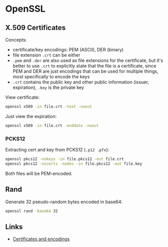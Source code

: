 # OpenSSL

## X.509 Certificates

Concepts:

* certificate/key encodings: PEM (ASCII), DER (binary)
* file extension `.crt` can be either
* `.pem` and `.der` are also used as file extensions for the certificate,
  but it's better to use `.crt` to explicitly state that the file is a certificate,
  since PEM and DER are just encodings that can be used for multiple things,
  most specifically to encode the keys
* `.crt` contains the public key and other public information (issuer, expiration),
  `.key` is the private key

View certificate:

```bash
openssl x509 -in file.crt -text -noout
```

Just view the expiration:

```bash
openssl x509 -in file.crt -enddate -noout
```

### PCKS12

Extracting cert and key from PCKS12 (`.p12 .pfx`):

```bash
openssl pkcs12 -nokeys -in file.pkcs12 -out file.crt
openssl pkcs12 -nocerts -nodes -in file.pkcs12 -out file.key
```

Both files will be PEM-encoded.

## Rand

Generate 32 pseudo-random bytes encoded in base64:

```bash
openssl rand -base64 32
```

## Links

* [Certificates and encodings](https://support.ssl.com/Knowledgebase/Article/View/19/0/der-vs-crt-vs-cer-vs-pem-certificates-and-how-to-convert-them)
